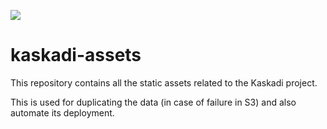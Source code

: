 [![](https://img.shields.io/github/workflow/status/kaskadi/kaskadi-assets/publish?label=publish&logo=Amazon%20AWS)](https://github.com/kaskadi/kaskadi-assets/actions/publish)

# kaskadi-assets

This repository contains all the static assets related to the Kaskadi project.

This is used for duplicating the data (in case of failure in S3) and also automate its deployment.
